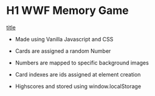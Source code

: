 # H1 WWF Memory Game

[title](https://brixsta.github.io/wwf-memory/)

- Made using Vanilla Javascript and CSS

- Cards are assigned a random Number

- Numbers are mapped to specific background images

- Card indexes are ids assigned at element creation

- Highscores and stored using window.localStorage
